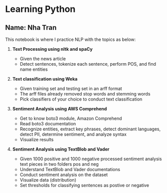 #   Learning Python
**Name: Nha Tran**
---

This notebook is where I practice NLP with the topics as below:

1. **Text Processing using nltk and spaCy**
    - Given the news article
    - Detect sentences, tokenize each sentence, perform POS, and find name entities

2. **Text classification using Weka**
    - Given training set and testing set in an arff format
    - The arff files already removed stop words and stemming words
    - Pick classifiers of your choice to conduct text classification

3. **Sentiment Analysis using AWS Comprehend**
    - Get to know boto3 module, Amazon Comprehend
    - Read boto3 documentation
    - Recognize entities, extract key phrases, detect dominant languages, detect PII, determine sentiment, and analyze syntax
    - Visualize results
    
4. **Sentiment Analysis using TextBlob and Vader**
    - Given 1000 positive and 1000 negative processed sentiment analysis text pieces in two folders pos and neg
    - Understand TextBlob and Vader documentations
    - Conduct sentiment analysis on the dataset
    - Visualize data (distribution)
    - Set thresholds for classifying sentences as postive or negative
